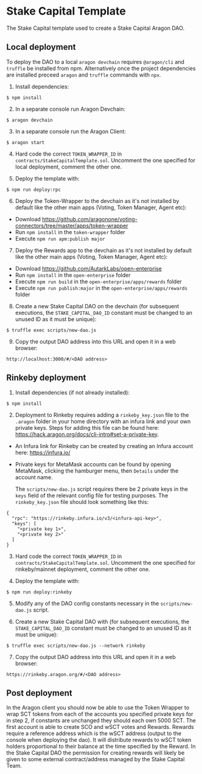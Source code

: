 # Stake Capital Template

The Stake Capital template used to create a Stake Capital Aragon DAO.

## Local deployment

To deploy the DAO to a local `aragon devchain` requires `@aragon/cli` and `truffle` be installed from npm. Alternatively once 
the project dependencies are installed preceed `aragon` and `truffle` commands with `npx`.

1) Install dependencies:
```
$ npm install
```

2) In a separate console run Aragon Devchain:
```
$ aragon devchain
```

3) In a separate console run the Aragon Client:
```
$ aragon start
```

4) Hard code the correct `TOKEN_WRAPPER_ID` in `contracts/StakeCapitalTemplate.sol`. 
   Uncomment the one specified for local deployment, comment the other one.

5) Deploy the template with:
```
$ npm run deploy:rpc
```

6) Deploy the Token-Wrapper to the devchain as it's not installed by default like the other main apps (Voting, Token Manager, Agent etc):
- Download https://github.com/aragonone/voting-connectors/tree/master/apps/token-wrapper
- Run `npm install` in the `token-wrapper` folder
- Execute `npm run apm:publish major`

7) Deploy the Rewards app to the devchain as it's not installed by default like the other main apps (Voting, Token Manager, Agent etc):
- Download https://github.com/AutarkLabs/open-enterprise
- Run `npm install` in the `open-enterprise` folder
- Execute `npm run build` in the `open-enterprise/apps/rewards` folder
- Execute `npm run publish:major` in the `open-enterprise/apps/rewards` folder

8) Create a new Stake Capital DAO on the devchain (for subsequent executions, the `STAKE_CAPITAL_DAO_ID` constant must 
be changed to an unused ID as it must be unique):
```
$ truffle exec scripts/new-dao.js
```

9) Copy the output DAO address into this URL and open it in a web browser:
```
http://localhost:3000/#/<DAO address>
```

## Rinkeby deployment

1) Install dependencies (if not already installed):
```
$ npm install
```

2) Deployment to Rinkeby requires adding a `rinkeby_key.json` file to the `.aragon` folder in your home directory with an infura link 
and your own private keys. Steps for adding this file can be found here: https://hack.aragon.org/docs/cli-intro#set-a-private-key.  
- An Infura link for Rinkeby can be created by creating an Infura account here: https://infura.io/  
- Private keys for MetaMask accounts can be found by opening MetaMask, clicking the hamburger menu, then `Details` under 
the account name.  
 
    The `scripts/new-dao.js` script requires there be 2 private keys in the `keys` field of the relevant config file
for testing purposes. The `rinkeby_key.json` file should look something like this:
```
{
  "rpc": "https://rinkeby.infura.io/v3/<infura-api-key>",
  "keys": [
    "<private key 1>", 
    "<private key 2>"
  ]
}
```


3) Hard code the correct `TOKEN_WRAPPER_ID` in `contracts/StakeCapitalTemplate.sol`. 
   Uncomment the one specified for rinkeby/mainnet deployment, comment the other one.

4) Deploy the template with:
```
$ npm run deploy:rinkeby
```

5) Modify any of the DAO config constants necessary in the `scripts/new-dao.js` script. 

6) Create a new Stake Capital DAO with (for subsequent executions, the `STAKE_CAPITAL_DAO_ID` constant must be changed
to an unused ID as it must be unique):
```
$ truffle exec scripts/new-dao.js --network rinkeby
```

7) Copy the output DAO address into this URL and open it in a web browser:
```
https://rinkeby.aragon.org/#/<DAO address>
```

## Post deployment
In the Aragon client you should now be able to use the Token Wrapper to wrap SCT tokens from each of the accounts you
specified private keys for in step 2, if constants are unchanged they should each own 5000 SCT. The first account is 
able to create SCO and wSCT votes and Rewards. Rewards require a reference address which is the wSCT address 
(output to the console when deploying the dao). It will distribute rewards to wSCT token holders proportional to their balance
at the time specified by the Reward. In the Stake Capital DAO the permission for creating rewards will likely be given to some
external contract/address managed by the Stake Capital Team.


